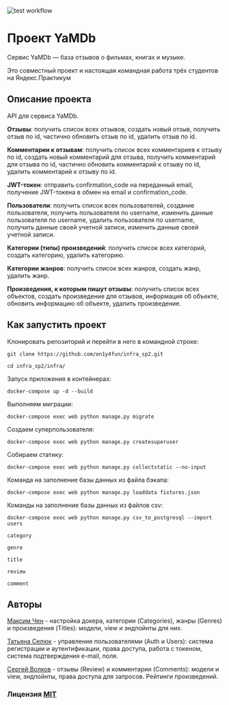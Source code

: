 ![test workflow](https://github.com/on1y4fun/yamdb_final/actions/workflows/yamdb_workflow.yml/badge.svg)

# Проект YaMDb

Сервис YaMDb — база отзывов о фильмах, книгах и музыке.

Это совместный проект и настоящая командная работа трёх студентов на Яндекс.Практикум

## Описание проекта

API для сервиса YaMDb.

**Отзывы**: получить список всех отзывов, создать новый отзыв, получить отзыв по id, частично обновить отзыв по id, удалить отзыв по id.

**Комментарии к отзывам**: получить список всех комментариев к отзыву по id, создать новый комментарий для отзыва, получить комментарий для отзыва по id, частично обновить комментарий к отзыву по id, удалить комментарий к отзыву по id.

**JWT-токен**: отправить confirmation_code на переданный email, получение JWT-токена в обмен на email и confirmation_code.

**Пользователи**: получить список всех пользователей, создание пользователя, получить пользователя по username, изменить данные пользователя по username, удалить пользователя по username, получить данные своей учетной записи, изменить данные своей учетной записи.

**Категории (типы) произведений**: получить список всех категорий, создать категорию, удалить категорию.

**Категории жанров**: получить список всех жанров, создать жанр, удалить жанр.

**Произведения, к которым пишут отзывы**: получить список всех объектов, создать произведение для отзывов, информация об объекте, обновить информацию об объекте, удалить произведение.

## Как запустить проект

Клонировать репозиторий и перейти в него в командной строке:

```
git clone https://github.com/on1y4fun/infra_sp2.git

cd infra_sp2/infra/

```
Запуск приложения в контейнерах:

```
docker-compose up -d --build
```
Выполняем миграции:

```
docker-compose exec web python manage.py migrate
```
Создаем суперпользователя:

```
docker-compose exec web python manage.py createsuperuser
```
Собираем статику:

```
docker-compose exec web python manage.py collectstatic --no-input
```
Команда на заполнение базы данных из файла бэкапа:

```
docker-compose exec web python manage.py loaddata fixtures.json
```
Команды на заполнение базы данных из файлов csv:

```
docker-compose exec web python manage.py csv_to_postgresql --import users
                                                                    category
                                                                    genre
                                                                    title
                                                                    review
                                                                    comment
```


## Авторы

[Максим Чен](https://github.com/on1y4fun) - настройка докера, категории (Categories), жанры (Genres) и произведения (Titles): модели, view и эндпойнты для них.

[Татьяна Селюк](https://github.com/whodef) - управление пользователями (Auth и Users): система регистрации и аутентификации, права доступа, работа с токеном, система подтверждения e-mail, поля.

[Сергей Волков](https://github.com/Svolkov-nsk) - отзывы (Review) и комментарии (Comments): модели и view, эндпойнты, права доступа для запросов. Рейтинги произведений.


### Лицензия [MIT](https://opensource.org/licenses/MIT)
